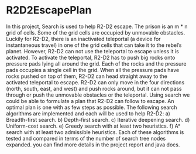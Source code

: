 # R2D2EscapePlan
In this project, Search is used to help R2-D2 escape. The prison is an m * n grid
of cells. Some of the grid cells are occupied by unmovable obstacles. Luckily for R2-D2,
there is an inactivated teleportal (a device for instantaneous travel) in one of the grid
cells that can take it to the rebel’s planet. However, R2-D2 can not use the teleportal
to escape unless it is activated. To activate the teleportal, R2-D2 has to push big rocks
onto pressure pads lying all around the grid. Each of the rocks and the pressure pads
occupies a single cell in the grid. When all the pressure pads have rocks pushed on top
of them, R2-D2 can head straight away to the activated teleportal to escape. R2-D2 can
only move in the four directions (north, south, east, and west) and push rocks around,
but it can not pass through or push the unmovable obstacles or the teleportal.
Using search we could be able to formulate a plan that R2-D2 can follow to escape. An optimal
plan is one with as few steps as possible. The following search algorithms are
implemented and each will be used to help R2-D2:
a) Breadth-first search.
b) Depth-first search.
c) Iterative deepening search.
d) Uniform-cost search.
e) Greedy search with at least two heuristics.
f) A* search with at least two admissible heuristics.
Each of these algorithms is tested and compared in terms of the number of
search tree nodes expanded. you can find more details in the project report and java docs.
